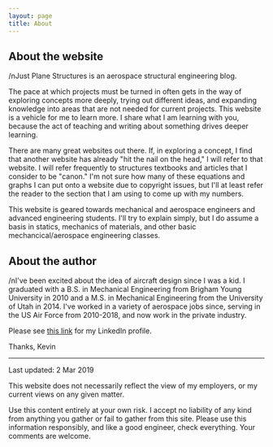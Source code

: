 ```yaml
---
layout: page
title: About
---
```

## About the website

/nJust Plane Structures is an aerospace structural engineering blog. 

The pace at which projects must be turned in often gets in the way of exploring concepts more deeply, trying out different ideas, and expanding knowledge into areas that are not needed for current projects. This website is a vehicle for me to learn more. I share what I am learning with you, because the act of teaching and writing about something drives deeper learning.

There are many great websites out there. If, in exploring a concept, I find that another website has already "hit the nail on the head," I will refer to that website. I will refer frequently to structures textbooks and articles that I consider to be "canon." I'm not sure how many of these equations and graphs I can put onto a website due to copyright issues, but I'll at least refer the reader to the section that I am using to come up with my numbers.

This website is geared towards mechanical and aerospace engineers and advanced engineering students. I'll try to explain simply, but I do assume a basis in statics, mechanics of materials, and other basic mechancical/aerospace engineering classes.


## About the author

/nI've been excited about the idea of aircraft design since I was a kid. I graduated with a B.S. in Mechanical Engineering from Brigham Young University in 2010 and a M.S. in Mechanical Engineering from the University of Utah in 2014. I've worked in a variety of aerospace jobs since, serving in the US Air Force from 2010-2018, and now work in the private industry.

Please see [this link](https://www.linkedin.com/in/kevin-nufer/) for my LinkedIn profile.

Thanks,
Kevin

---
Last updated: 2 Mar 2019

This website does not necessarily reflect the view of my employers, or my current views on any given matter.

Use this content entirely at your own risk. I accept no liability of any kind from anything you gather or fail to gather from this site. Please use this information responsibly, and like a good engineer, check everything. Your comments are welcome.
